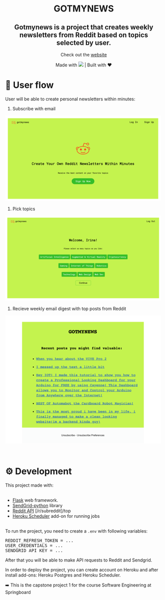 
<h1 align="center">GOTMYNEWS</h1>

<h2 align="center">Gotmynews is a project that creates weekly newsletters from Reddit based on topics selected by user.
</h2>


<p align="center">Check out the  <a href="https://gotmynews.herokuapp.com" target="_blank">website</a></p>

<p align="center">Made with <img width="20" src="https://upload.wikimedia.org/wikipedia/commons/c/c3/Python-logo-notext.svg">  &#124; Built with ❤️</p>




<h1>👤 User flow</h1>  


<p>User will be able to create personal newsletters within minutes:</p>


1. Subscribe with email  
<p>
  <img width="500" src="img/home.png" alt="home page">
</p>

1. Pick topics
<p>
  <img width="500" src="img/topics.png" alt="posts page">
</p>

1. Recieve weekly email digest with top posts from Reddit 
<p>
  <img width="500" src="img/posts.png" alt="posts page">
</p>
<br>

<h1>⚙️ Development</h1> 

This project made with:  
<br>

- [Flask](https://github.com/pallets/flask) web framework.
- [SendGrid-python](https://github.com/sendgrid/sendgrid-python/blob/main/README.md) library
- [Reddit API](https://www.reddit.com/dev/api/) [/r/subreddit]/top
- [Heroku Scheduler](https://devcenter.heroku.com/articles/scheduler) add-on for running jobs  
  
<br>
To run the project, you need to create a <code>.env</code> with following variables:  


<pre>
REDDIT_REFRESH_TOKEN = ...
USER_CREDENTIALS = ...
SENDGRID_API_KEY = ...
</pre>

After that you will be able to make API requests to Reddit and Sendgrid.  

In order to deploy the project, you can create account on Heroku and after install add-ons: Heroku Postgres and Heroku Scheduler.
<br>


<p>➡️  This is the capstone project 1 for the course Software Engineering at Springboard</p> 

